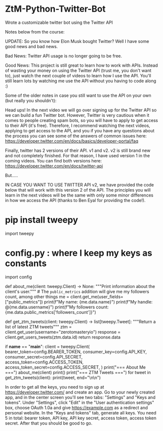 # ZtM-Python-Twitter-Bot
Wrote a customizable twitter bot using the Twitter API

Notes below from the course:

UPDATE: So you know how Elon Musk bought Twitter? Well I have some good news and bad news.



Bad News: Twitter API usage is no longer going to be free.



Good News: This project is still great to learn how to work with APIs. Instead of wasting your money on using the Twitter API (trust me, you don't want to), just watch the next couple of videos to learn how I use the API. You'll still learn lots by watching me use the API without you having to code along :)









Some of the older notes in case you still want to use the API on your own (but really you shouldn't):



Head ups! In the next video we will go over signing up for the Twitter API so we can build a fun Twitter bot. However, Twitter is very cautious when it comes to people creating spam bots, so you will have to apply to get access to their API (it's free). Therefore, I recommend watching the next videos, applying to get access to the API, and you if you have any questions about the process you can see some of the answers of common issues here: https://developer.twitter.com/en/docs/basics/developer-portal/faq



Finally, twitter has 2 versions of their API. v1 and v2. v2 is still brand new and not completely finished. For that reason, I have used version 1 in the coming videos. You can find both versions here: https://developer.twitter.com/en/docs/twitter-api





But.....





IN CASE YOU WANT TO USE TWITTER API v2, we have provided the code below that will work with this version 2 of the API. The principles you will learn in the next videos will be the same with only some minor differences in how we access the API (thanks to Ben Eyal for providing the code!).

# pip install tweepy
import tweepy
 
# config.py : where I keep my keys as constants
import config
 
 
def about_me(client: tweepy.Client) -> None:
    """Print information about the client's user."""
    # The `public_metrics` addition will give me my followers count, among other things
    me = client.get_me(user_fields=["public_metrics"])
    print(f"My name: {me.data.name}")
    print(f"My handle: @{me.data.username}")
    print(f"My followers count: {me.data.public_metrics['followers_count']}")
 
 
def get_ztm_tweets(client: tweepy.Client) -> list[tweepy.Tweet]:
    """Return a list of latest ZTM tweets"""
    ztm = client.get_user(username="zerotomasteryio")
    response = client.get_users_tweets(ztm.data.id)
    return response.data
 
 
if __name__ == "__main__":
    client = tweepy.Client(
        bearer_token=config.BEARER_TOKEN,
        consumer_key=config.API_KEY,
        consumer_secret=config.API_SECRET,
        access_token=config.ACCESS_TOKEN,
        access_token_secret=config.ACCESS_SECRET,
    )
    print("=== About Me ===")
    about_me(client)
    print()
    print("=== ZTM Tweets ===")
    for tweet in get_ztm_tweets(client):
        print(tweet, end="\n\n")




In order to get all the keys, you need to sign up at https://developer.twitter.com/ and create an app. Go to your newly created app, and in the center screen you'll see two tabs: "Settings" and "Keys and tokens". Under "Settings", click "Edit" in the "User authentication settings" box, choose OAuth 1.0a and give https://example.com as a redirect and personal website. In the "Keys and tokens" tab, generate all keys. You need 5 in total: bearer token, API key, API key secret, access token, access token secret. After that you should be good to go.
